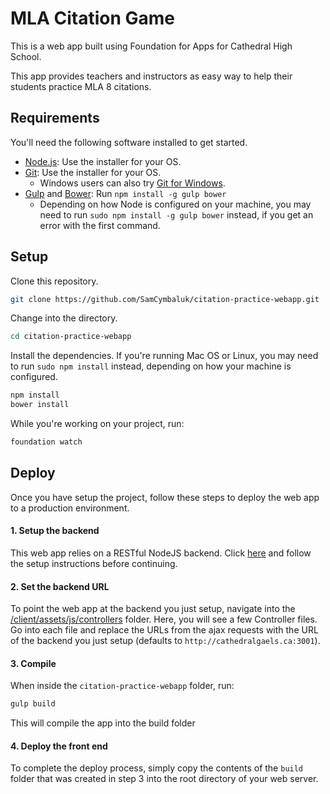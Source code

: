 # MLA Citation Game

This is a web app built using Foundation for Apps for Cathedral High School.

This app provides teachers and instructors as easy way to help their students practice MLA 8 citations.

## Requirements

You'll need the following software installed to get started.

  - [Node.js](http://nodejs.org): Use the installer for your OS.
  - [Git](http://git-scm.com/downloads): Use the installer for your OS.
    - Windows users can also try [Git for Windows](http://git-for-windows.github.io/).
  - [Gulp](http://gulpjs.com/) and [Bower](http://bower.io): Run `npm install -g gulp bower`
    - Depending on how Node is configured on your machine, you may need to run `sudo npm install -g gulp bower` instead, if you get an error with the first command.

## Setup

Clone this repository.

```bash
git clone https://github.com/SamCymbaluk/citation-practice-webapp.git
```

Change into the directory.

```bash
cd citation-practice-webapp
```

Install the dependencies. If you're running Mac OS or Linux, you may need to run `sudo npm install` instead, depending on how your machine is configured.

```bash
npm install
bower install
```

While you're working on your project, run:

```bash
foundation watch
```

## Deploy
Once you have setup the project, follow these steps to deploy the web app to a production environment.

#### 1. Setup the backend
This web app relies on a RESTful NodeJS backend.
Click [here](https://github.com/SamCymbaluk/citation-practice-backend) and follow the setup instructions before continuing.

#### 2. Set the backend URL
To point the web app at the backend you just setup, navigate into the [/client/assets/js/controllers](/client/assets/js/controllers) folder.
Here, you will see a few Controller files. Go into each file and replace the URLs from the ajax requests with the URL of the backend you just setup (defaults to `http://cathedralgaels.ca:3001`).

#### 3. Compile
When inside the `citation-practice-webapp` folder, run:
```bash
gulp build
```
This will compile the app into the build folder

#### 4. Deploy the front end
To complete the deploy process, simply copy the contents of the `build` folder that was created in step 3 into the root directory of your web server.
